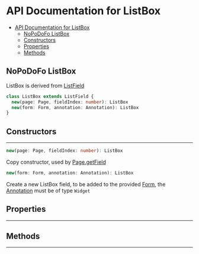 # API Documentation for ListBox

- [API Documentation for ListBox](#api-documentation-for-listbox)
  - [NoPoDoFo ListBox](#nopodofo-listbox)
  - [Constructors](#constructors)
  - [Properties](#properties)
  - [Methods](#methods)

## NoPoDoFo ListBox

ListBox is derived from [ListField](listfield.md)

```typescript
class ListBox extends ListField {
  new(page: Page, fieldIndex: number): ListBox
  new(form: Form, annotation: Annotation): ListBox
}
```

## Constructors
------------

```typescript
new(page: Page, fieldIndex: number): ListBox
```

Copy constructor, used by [Page.getField](./page.md#getfield)

```typescript
new(form: Form, annotation: Annotation): ListBox
```

Create a new ListBox field, to be added to the provided [Form](./form.md), the [Annotation](./annotations.md) must be of type `Widget`

## Properties
--------------

## Methods
-------------